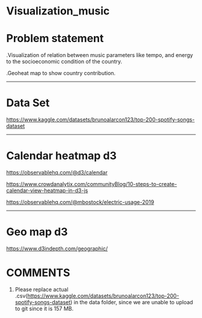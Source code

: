 # Visualization_music

# Problem statement
.Visualization of relation between music parameters like tempo, and energy to the socioeconomic condition of the country.

.Geoheat map to show country contribution.

-------------------------------------------------------------------------------------------------------------------------------------

# Data Set
https://www.kaggle.com/datasets/brunoalarcon123/top-200-spotify-songs-dataset

-------------------------------------------------------------------------------------------------------------------------------------

# Calendar heatmap d3
https://observablehq.com/@d3/calendar

https://www.crowdanalytix.com/communityBlog/10-steps-to-create-calendar-view-heatmap-in-d3-js

https://observablehq.com/@mbostock/electric-usage-2019

-------------------------------------------------------------------------------------------------------------------------------------

# Geo map d3

https://www.d3indepth.com/geographic/

# COMMENTS
1. Please replace actual .csv(https://www.kaggle.com/datasets/brunoalarcon123/top-200-spotify-songs-dataset) in the data folder, since we are unable to upload to git since it is 157 MB.
